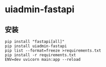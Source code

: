 # uiadmin-fastapi

## 安装

```
pip install "fastapi[all]"
pip install uiadmin-fastapi
pip list --format=freeze >requirements.txt
pip install -r requirements.txt
ENV=dev uvicorn main:app --reload
```
